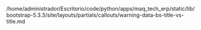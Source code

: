 /home/administrador/Escritorio/code/python/apps/maq_tech_erp/static/lib/bootstrap-5.3.3/site/layouts/partials/callouts/warning-data-bs-title-vs-title.md
